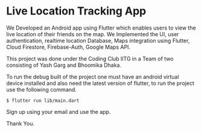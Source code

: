 # Live Location Tracking App

We Developed an Android app using Flutter which enables users to view the live location of their friends on the map.
We Implemented the UI, user authentication, realtime location Database, Maps integration using Flutter, Cloud Firestore,
Firebase-Auth, Google Maps API.

This project was done under the Coding Club IITG in a Team of two consisting of Yash Garg and Bhoomika Dhaka.

To run the debug built of the project one must have an android virtual device installed and also need the latest version of flutter, to run the project use the following command.
```
$ flutter run lib/main.dart
```

Sign up using your email and use the app.

Thank You.


